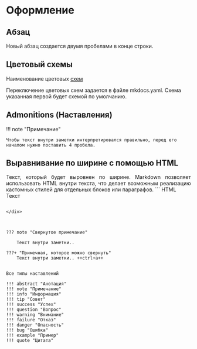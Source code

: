 # Оформление

## Абзац
Новый абзац создается двумя пробелами в конце строки.  

## Цветовый схемы
Наименование цветовых [схем](https://squidfunk.github.io/mkdocs-material/setup/changing-the-colors/)

Переключение цветовых схем задается в файле mkdocs.yaml. Схема указанная первой будет схемой по умолчанию.


## Admonitions (Наставления)

!!! note "Примечание"

    Чтобы текст внутри заметки интерпретировался правильно, перед его началом нужно поставить 4 пробела.

## Выравнивание по ширине с помощью HTML
<div style="text-align: justify;">
Текст, который будет выровнен по ширине. Markdown позволяет использовать HTML внутри текста, что делает возможным реализацию кастомных стилей для отдельных блоков или параграфов.
``` HTML
<div style="text-align: justify;">
Текст
</div>

```

</div>



??? note "Свернутое примечание"

    Текст внутри заметки..

???+ "Примечная, которое можно свернуть"
    Текст внутри заметки.. ++ctrl+a++


Все типы наставлений

!!! abstract "Анотация"
!!! note "Примечание"
!!! info "Информация"
!!! tip "Cовет"
!!! success "Успех"
!!! question "Вопрос"
!!! warning "Внимание"
!!! failure "Отказ"
!!! danger "Опасность"
!!! bug "Ошибка"
!!! example "Пример"
!!! quote "Цитата"



